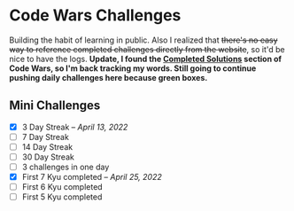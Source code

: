 # Code Wars Challenges
Building the habit of learning in public. Also I realized that ~~there's no easy way to reference completed challenges directly from the website~~, so it'd be nice to have the logs. **Update, I found the [Completed Solutions](https://www.codewars.com/users/kcarido/completed_solutions) section of Code Wars, so I'm back tracking my words. Still going to continue pushing daily challenges here because green boxes.**

## Mini Challenges
- [x] 3 Day Streak – *April 13, 2022*
- [ ] 7 Day Streak
- [ ] 14 Day Streak
- [ ] 30 Day Streak
- [ ] 3 challenges in one day
- [x] First 7 Kyu completed – *April 25, 2022*
- [ ] First 6 Kyu completed
- [ ] First 5 Kyu completed